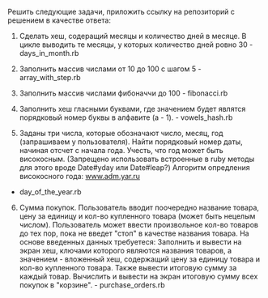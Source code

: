 Решить следующие задачи, приложить ссылку на репозиторий с решением в качестве ответа:

1. Сделать хеш, содеращий месяцы и количество дней в месяце. В цикле выводить те месяцы, у которых количество дней ровно 30 - days_in_month.rb
2. Заполнить массив числами от 10 до 100 с шагом 5 - array_with_step.rb
3. Заполнить массив числами фибоначчи до 100 - fibonacci.rb
4. Заполнить хеш гласными буквами, где значением будет являтся порядковый номер буквы в алфавите (a - 1). - vowels_hash.rb

5. Заданы три числа, которые обозначают число, месяц, год (запрашиваем у пользователя). Найти порядковый номер даты, начиная отсчет с начала года. Учесть, что год может быть високосным. (Запрещено использовать встроенные в ruby методы для этого вроде Date#yday или Date#leap?) Алгоритм опредления високосного года: www.adm.yar.ru
- day_of_the_year.rb



6. Сумма покупок. Пользователь вводит поочередно название товара, цену за единицу и кол-во купленного товара (может быть нецелым числом). Пользователь может ввести произвольное кол-во товаров до тех пор, пока не введет "стоп" в качестве названия товара. На основе введенных данных требуетеся:
Заполнить и вывести на экран хеш, ключами которого являются названия товаров, а значением - вложенный хеш, содержащий цену за единицу товара и кол-во купленного товара. Также вывести итоговую сумму за каждый товар.
Вычислить и вывести на экран итоговую сумму всех покупок в "корзине".  - purchase_orders.rb

